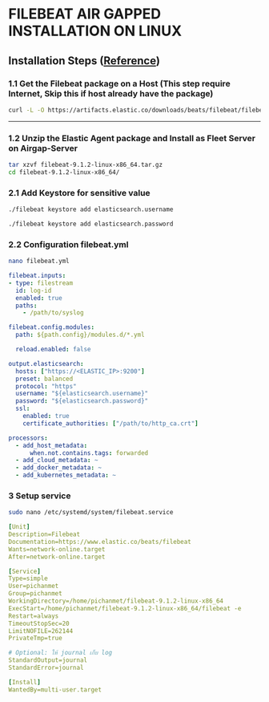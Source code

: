 # FILEBEAT AIR GAPPED INSTALLATION ON LINUX

## Installation Steps ([Reference](https://www.elastic.co/docs/reference/beats/filebeat/filebeat-installation-configuration))

### 1.1 Get the Filebeat package on a Host (This step require Internet, Skip this if host already have the package)

```bash
curl -L -O https://artifacts.elastic.co/downloads/beats/filebeat/filebeat-9.1.2-linux-x86_64.tar.gz
```

---

### 1.2 Unzip the Elastic Agent package and Install as Fleet Server on Airgap-Server
```bash
tar xzvf filebeat-9.1.2-linux-x86_64.tar.gz
cd filebeat-9.1.2-linux-x86_64/
```

### 2.1 Add Keystore for sensitive value

```bash
./filebeat keystore add elasticsearch.username
```

```bash
./filebeat keystore add elasticsearch.password
```

### 2.2 Configuration filebeat.yml

```bash
nano filebeat.yml
```

```yaml
filebeat.inputs:
- type: filestream
  id: log-id
  enabled: true
  paths:
    - /path/to/syslog

filebeat.config.modules:
  path: ${path.config}/modules.d/*.yml

  reload.enabled: false

output.elasticsearch:
  hosts: ["https://<ELASTIC_IP>:9200"]
  preset: balanced
  protocol: "https"
  username: "${elasticsearch.username}"
  password: "${elasticsearch.password}"
  ssl:
    enabled: true
    certificate_authorities: ["/path/to/http_ca.crt"]

processors:
  - add_host_metadata:
      when.not.contains.tags: forwarded
  - add_cloud_metadata: ~
  - add_docker_metadata: ~
  - add_kubernetes_metadata: ~
```

### 3 Setup service
```bash
sudo nano /etc/systemd/system/filebeat.service
```

```yml
[Unit]
Description=Filebeat
Documentation=https://www.elastic.co/beats/filebeat
Wants=network-online.target
After=network-online.target

[Service]
Type=simple
User=pichanmet
Group=pichanmet
WorkingDirectory=/home/pichanmet/filebeat-9.1.2-linux-x86_64
ExecStart=/home/pichanmet/filebeat-9.1.2-linux-x86_64/filebeat -e
Restart=always
TimeoutStopSec=20
LimitNOFILE=262144
PrivateTmp=true

# Optional: ให้ journal เก็บ log
StandardOutput=journal
StandardError=journal

[Install]
WantedBy=multi-user.target
```
